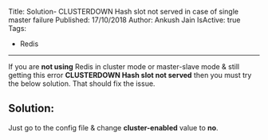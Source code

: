 Title: Solution- CLUSTERDOWN Hash slot not served in case of single master failure
Published: 17/10/2018
Author: Ankush Jain
IsActive: true
Tags:
  - Redis
---
If you are **not using** Redis in cluster mode or master-slave mode & still getting this error **CLUSTERDOWN Hash slot not served** then you must try the below solution. That should fix the issue.

## Solution:

Just go to the config file & change **cluster-enabled** value to **no**.

                